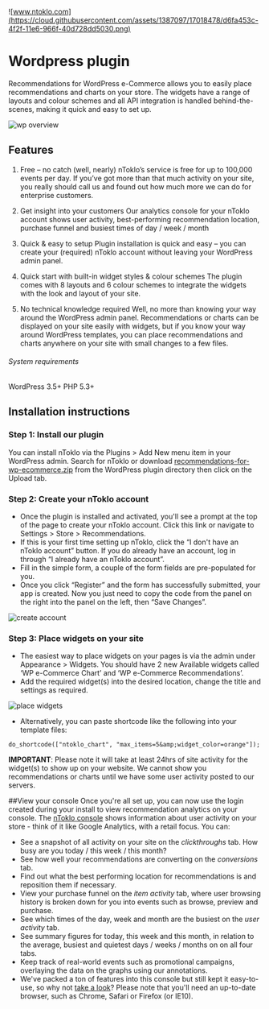 ![www.ntoklo.com](https://cloud.githubusercontent.com/assets/1387097/17018478/d6fa453c-4f2f-11e6-966f-40d728dd5030.png)
# Wordpress plugin

Recommendations for WordPress e-Commerce allows you to easily place recommendations and charts on your store. The widgets have a range of layouts and colour schemes and all API integration is handled behind-the-scenes, making it quick and easy to set up.

![wp overview](https://cloud.githubusercontent.com/assets/1387097/17020249/7233e35c-4f38-11e6-86d7-45024cc9e201.png)

## Features
1. Free – no catch (well, nearly) nToklo’s service is free for up to 100,000 events per day. If you’ve got more than that much activity on your site, you really should call us and found out how much more we can do for enterprise customers.

2. Get insight into your customers Our analytics console for your nToklo account shows user activity, best-performing recommendation location, purchase funnel and busiest times of day / week / month

3. Quick & easy to setup Plugin installation is quick and easy – you can create your (required) nToklo account without leaving your WordPress admin panel.

4. Quick start with built-in widget styles & colour schemes The plugin comes with 8 layouts and 6 colour schemes to integrate the widgets with the look and layout of your site.

5. No technical knowledge required Well, no more than knowing your way around the WordPress admin panel. Recommendations or charts can be displayed on your site easily with widgets, but if you know your way around WordPress templates, you can place recommendations and charts anywhere on your site with small changes to a few files.

###### System requirements
WordPress 3.5+
PHP 5.3+

## Installation instructions

### Step 1: Install our plugin
You can install nToklo via the Plugins > Add New menu item in your WordPress admin. Search for nToklo or download [recommendations-for-wp-ecommerce.zip](http://wordpress.org/plugins/wp-e-commerce-recommendations/) from the WordPress plugin directory then click on the Upload tab.

### Step 2: Create your nToklo account
- Once the plugin is installed and activated, you'll see a prompt at the top of the page to create your nToklo account. Click this link or navigate to Settings > Store > Recommendations.
- If this is your first time setting up nToklo, click the “I don't have an nToklo account” button. If you do already have an account, log in through “I already have an nToklo account”.
- Fill in the simple form, a couple of the form fields are pre-populated for you.
- Once you click “Register” and the form has successfully submitted, your app is created. Now you just need to copy the code from the panel on the right into the panel on the left, then “Save Changes”.

![create account](https://cloud.githubusercontent.com/assets/1387097/17020248/7233699a-4f38-11e6-8078-a1c81f27dbec.png)

### Step 3: Place widgets on your site
- The easiest way to place widgets on your pages is via the admin under Appearance > Widgets. You should have 2 new Available widgets called ‘WP e-Commerce Chart’ and ‘WP e-Commerce Recommendations’.
- Add the required widget(s) into the desired location, change the title and settings as required.

![place widgets](https://cloud.githubusercontent.com/assets/1387097/17020247/72320bf4-4f38-11e6-89a8-e290fa0d9503.png)

- Alternatively, you can paste shortcode like the following into your template files:

`do_shortcode(["ntoklo_chart", "max_items=5&amp;widget_color=orange"]);`

**IMPORTANT**: Please note it will take at least 24hrs of site activity for the widget(s) to show up on your website. We cannot show you recommendations or charts until we have some user activity posted to our servers.

##View your console
Once you're all set up, you can now use the login created during your install to view recommendation analytics on your console. The [nToklo console](https://console.ntoklo.com) shows information about user activity on your store - think of it like Google Analytics, with a retail focus. You can:

- See a snapshot of all activity on your site on the *clickthroughs* tab. How busy are you today / this week / this month?
- See how well your recommendations are converting on the *conversions* tab.
- Find out what the best performing location for recommendations is and reposition them if necessary.
- View your purchase funnel on the *item activity* tab, where user browsing history is broken down for you into events such as browse, preview and purchase.
- See which times of the day, week and month are the busiest on the *user activity* tab.
- See summary figures for today, this week and this month, in relation to the average, busiest and quietest days / weeks / months on on all four tabs.
- Keep track of real-world events such as promotional campaigns, overlaying the data on the graphs using our annotations.
- We've packed a ton of features into this console but still kept it easy-to-use, so why not [take a look](https://console.ntoklo.com)? Please note that you'll need an up-to-date browser, such as Chrome, Safari or Firefox (or IE10).